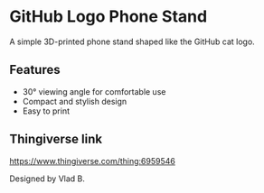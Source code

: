 # GitHub Logo Phone Stand  

A simple 3D-printed phone stand shaped like the GitHub cat logo.  

## Features  
- 30° viewing angle for comfortable use  
- Compact and stylish design  
- Easy to print

## Thingiverse link
https://www.thingiverse.com/thing:6959546

Designed by Vlad B.  
